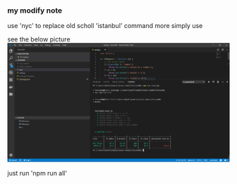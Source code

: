 ### my modify note

use 'nyc' to replace old scholl 'istanbul' command
more simply use

see the below picture
![](https://raw.githubusercontent.com/KunYi/learn-nodejs/master/lesson06/pic.png)

just run 'npm run all'